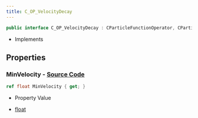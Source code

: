 ```yaml
---
title: C_OP_VelocityDecay
---
```


```csharp
public interface C_OP_VelocityDecay : CParticleFunctionOperator, CParticleFunction, ISchemaClass<CParticleFunction>, ISchemaClass<CParticleFunctionOperator>, ISchemaClass<C_OP_VelocityDecay>, ISchemaField, ISchemaClass, INativeHandle
```

- Implements

## Properties

### **MinVelocity** - [Source Code](https://github.com/swiftly-solution/swiftlys2/blob/main/managed/src/SwiftlyS2.Generated/Schemas/Interfaces/C_OP_VelocityDecay.cs#L16)

```csharp
ref float MinVelocity { get; }
```

- Property Value

- [float](https://learn.microsoft.com/dotnet/api/system.single)

